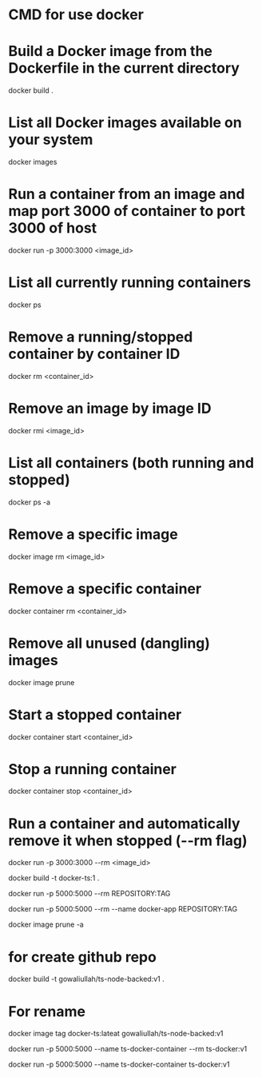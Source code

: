 # CMD for use docker


# Build a Docker image from the Dockerfile in the current directory
docker build .

# List all Docker images available on your system
docker images


# Run a container from an image and map port 3000 of container to port 3000 of host
docker run -p 3000:3000 <image_id>



# List all currently running containers
docker ps 


# Remove a running/stopped container by container ID
docker rm <container_id>


# Remove an image by image ID
docker rmi <image_id>


# List all containers (both running and stopped)
docker ps -a

# Remove a specific image
docker image rm <image_id>

# Remove a specific container
docker container rm <container_id>


# Remove all unused (dangling) images
docker image prune

# Start a stopped container
docker container start <container_id>

# Stop a running container
docker container stop <container_id>


# Run a container and automatically remove it when stopped (--rm flag)
docker run -p 3000:3000 --rm <image_id>


docker build -t docker-ts:1 .


docker run -p 5000:5000 --rm REPOSITORY:TAG


docker run -p 5000:5000 --rm --name docker-app REPOSITORY:TAG

docker image prune -a


# for create github repo
docker build -t gowaliullah/ts-node-backed:v1 .

# For rename
docker image tag docker-ts:lateat gowaliullah/ts-node-backed:v1

docker run -p 5000:5000 --name ts-docker-container --rm ts-docker:v1


docker run -p 5000:5000 --name ts-docker-container ts-docker:v1






